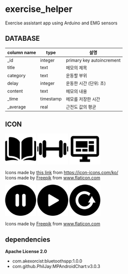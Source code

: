 # exercise_helper
 Exercise assistant app using Arduino and EMG sensors

## DATABASE

| column name | type      | 설명                      |
| ----------- | --------- | ------------------------- |
| _id         | integer   | primary key autoincrement |
| title       | text      | 메모의 제목               |
| category    | text      | 운동할 부위               |
| delay       | integer   | 운동한 시간 (단위: 초)    |
| content     | text      | 메모의 내용               |
| _time       | timestamp | 메모를 저장한 시간        |
| _average    | real      | 근전도 값의 평균          |

## ICON



<p>
   <img src="exercise_helper_app\app\src\main\res\drawable-v24\book.png" width="100" >
    <img src="exercise_helper_app\app\src\main\res\drawable-v24\dumbell.png" width="100" >
  <img src="exercise_helper_app\app\src\main\res\drawable-v24\monitor.png" width="100" >

</p>




<div>Icons made by <a href="https://icon-icons.com/ko/%EC%95%84%EC%9D%B4%EC%BD%98/%ED%84%B0-%EB%8C%80%EC%8B%9C%EB%B3%B4%EB%93%9C/136391">this link</a> from <a href="https://icon-icons.com/ko/" title="icon-icons">https://icon-icons.com/ko/</a></div>



<div>Icons made by <a href="https://www.freepik.com" title="Freepik">Freepik</a> from <a href="https://www.flaticon.com/" title="Flaticon">www.flaticon.com</a></div>



<p>
   <img src="exercise_helper_app\app\src\main\res\drawable-v24\pause2.png" width="100" >
  <img src="exercise_helper_app\app\src\main\res\drawable-v24\play2.png" width="100" >
  <img src="exercise_helper_app\app\src\main\res\drawable-v24\reset2.png" width="100" >
 </p>
<div>Icons made by <a href="https://www.freepik.com" title="Freepik">Freepik</a> from <a href="https://www.flaticon.com/" title="Flaticon">www.flaticon.com</a></div>

## dependencies

**Apache License 2.0**

* com.akexorcist:bluetoothspp:1.0.0
* com.github.PhilJay:MPAndroidChart:v3.0.3